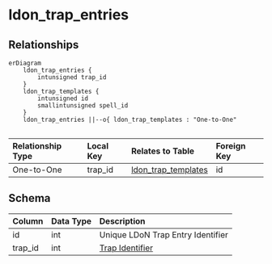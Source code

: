 # ldon_trap_entries

## Relationships

```mermaid
erDiagram
    ldon_trap_entries {
        intunsigned trap_id
    }
    ldon_trap_templates {
        intunsigned id
        smallintunsigned spell_id
    }
    ldon_trap_entries ||--o{ ldon_trap_templates : "One-to-One"


```


| Relationship Type | Local Key | Relates to Table | Foreign Key |
| :--- | :--- | :--- | :--- |
| One-to-One | trap_id | [ldon_trap_templates](../../schema/traps/ldon_trap_templates.md) | id |


## Schema

| Column | Data Type | Description |
| :--- | :--- | :--- |
| id | int | Unique LDoN Trap Entry Identifier |
| trap_id | int | [Trap Identifier](ldon_trap_templates.md) |

